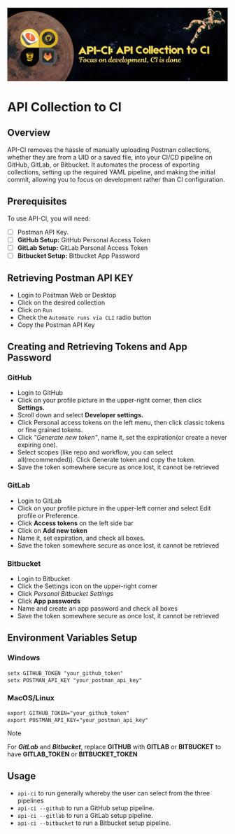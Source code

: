 ![image](banner.jpg)
# API Collection to CI 


## Overview

API-CI removes the hassle of manually uploading Postman collections, whether they are from a UID or a saved file, into your CI/CD pipeline on GitHub, GitLab, or Bitbucket. It automates the process of exporting collections, setting up the required YAML pipeline, and making the initial commit, allowing you to focus on development rather than CI configuration.

## Prerequisites
To use API-CI, you will need:
- [ ] Postman API Key.
- [ ] **GitHub Setup:** GitHub Personal Access Token  
- [ ] **GitLab Setup:** GitLab Personal Access Token 
- [ ] **Bitbucket Setup:** Bitbucket App Password 

## Retrieving Postman API KEY
- Login to Postman Web or Desktop
- Click on the desired collection
- Click on `Run`
- Check the `Automate runs via CLI` radio button
- Copy the Postman API Key

## Creating and Retrieving Tokens and App Password
### GitHub
- Login to GitHub
- Click on your profile picture in the upper-right corner, then click **Settings.**
- Scroll down and select **Developer settings.**
- Click Personal access tokens on the left menu, then click classic tokens or fine grained tokens.
- Click _"Generate new token"_, name it, set the expiration(or create a never expiring one).
- Select scopes (like repo and workflow, you can select all(recommended)). Click Generate token and copy the token.
- Save the token somewhere secure as once lost, it cannot be retrieved
### GitLab
- Login to GitLab
- Click on your profile picture in the upper-left corner and select Edit profile or Preference.
- Click **Access tokens** on the left side bar
- Click on **Add new token**
- Name it, set expiration, and check all boxes.
- Save the token somewhere secure as once lost, it cannot be retrieved
### Bitbucket
- Login to Bitbucket
- Click the Settings icon on the upper-right corner
- Click *Personal Bitbucket Settings*
- Click **App passwords**
- Name and create an app password and check all boxes
- Save the token somewhere secure as once lost, it cannot be retrieved

## Environment Variables Setup
### Windows
```
setx GITHUB_TOKEN "your_github_token"
setx POSTMAN_API_KEY "your_postman_api_key"
```
### MacOS/Linux
```
export GITHUB_TOKEN="your_github_token"
export POSTMAN_API_KEY="your_postman_api_key"
```
> [!NOTE]
> For _**GitLab**_ and _**Bitbucket**_, replace **GITHUB** with **GITLAB** or **BITBUCKET** to have **GITLAB_TOKEN** or **BITBUCKET_TOKEN**

## Usage
- `api-ci` to run generally whereby the user can select from the three pipelines
- `api-ci --github` to run a GitHub setup pipeline.
- `api-ci --gitlab` to run a GitLab setup pipeline.
- `api-ci --bitbucket` to run a Bitbucket setup pipeline.